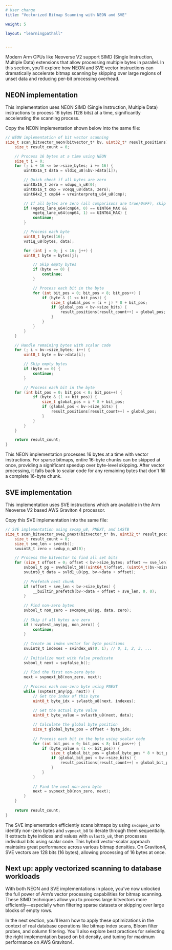 ```yaml
---
# User change
title: "Vectorized Bitmap Scanning with NEON and SVE"

weight: 5

layout: "learningpathall"


---
```

Modern Arm CPUs like Neoverse V2 support SIMD (Single Instruction, Multiple Data) extensions that allow processing multiple bytes in parallel. In this section, you'll explore how NEON and SVE vector instructions can dramatically accelerate bitmap scanning by skipping over large regions of unset data and reducing per-bit processing overhead.

## NEON implementation

This implementation uses NEON SIMD (Single Instruction, Multiple Data) instructions to process 16 bytes (128 bits) at a time, significantly accelerating the scanning process. 

Copy the NEON implementation shown below into the same file:

```c
// NEON implementation of bit vector scanning
size_t scan_bitvector_neon(bitvector_t* bv, uint32_t* result_positions) {
    size_t result_count = 0;

    // Process 16 bytes at a time using NEON
    size_t i = 0;
    for (; i + 16 <= bv->size_bytes; i += 16) {
        uint8x16_t data = vld1q_u8(&bv->data[i]);

        // Quick check if all bytes are zero
        uint8x16_t zero = vdupq_n_u8(0);
        uint8x16_t cmp = vceqq_u8(data, zero);
        uint64x2_t cmp64 = vreinterpretq_u64_u8(cmp);

        // If all bytes are zero (all comparisons are true/0xFF), skip this chunk
        if (vgetq_lane_u64(cmp64, 0) == UINT64_MAX &&
            vgetq_lane_u64(cmp64, 1) == UINT64_MAX) {
            continue;
        }

        // Process each byte
        uint8_t bytes[16];
        vst1q_u8(bytes, data);

        for (int j = 0; j < 16; j++) {
	    uint8_t byte = bytes[j];

            // Skip empty bytes
            if (byte == 0) {
                continue;
            }

            // Process each bit in the byte
            for (int bit_pos = 0; bit_pos < 8; bit_pos++) {
                if (byte & (1 << bit_pos)) {
                    size_t global_pos = (i + j) * 8 + bit_pos;
                    if (global_pos < bv->size_bits) {
                        result_positions[result_count++] = global_pos;
                    }
                }
            }
        }
    }

    // Handle remaining bytes with scalar code
    for (; i < bv->size_bytes; i++) {
        uint8_t byte = bv->data[i];

        // Skip empty bytes
        if (byte == 0) {
            continue;
        }

        // Process each bit in the byte
    for (int bit_pos = 0; bit_pos < 8; bit_pos++) {
            if (byte & (1 << bit_pos)) {
                size_t global_pos = i * 8 + bit_pos;
                if (global_pos < bv->size_bits) {
                    result_positions[result_count++] = global_pos;
                }
            }
        }
    }

    return result_count;
}
```
This NEON implementation processes 16 bytes at a time with vector instructions. For sparse bitmaps, entire 16-byte chunks can be skipped at once, providing a significant speedup over byte-level skipping. After vector processing, it falls back to scalar code for any remaining bytes that don't fill a complete 16-byte chunk.

## SVE implementation

This implementation uses SVE instructions which are available in the Arm Neoverse V2 based AWS Graviton 4 processor. 

Copy this SVE implementation into the same file:

```c
// SVE implementation using svcmp_u8, PNEXT, and LASTB
size_t scan_bitvector_sve2_pnext(bitvector_t* bv, uint32_t* result_positions) {
    size_t result_count = 0;
    size_t sve_len = svcntb();
    svuint8_t zero = svdup_n_u8(0);

    // Process the bitvector to find all set bits	
    for (size_t offset = 0; offset < bv->size_bytes; offset += sve_len) {
        svbool_t pg = svwhilelt_b8((uint64_t)offset, (uint64_t)bv->size_bytes);
        svuint8_t data = svld1_u8(pg, bv->data + offset);
        
        // Prefetch next chunk
        if (offset + sve_len < bv->size_bytes) {
            __builtin_prefetch(bv->data + offset + sve_len, 0, 0);
        }
        
        // Find non-zero bytes
        svbool_t non_zero = svcmpne_u8(pg, data, zero);
        
        // Skip if all bytes are zero
        if (!svptest_any(pg, non_zero)) {
            continue;
        }
        
        // Create an index vector for byte positions
        svuint8_t indexes = svindex_u8(0, 1); // 0, 1, 2, 3, ...
        
        // Initialize next with false predicate
        svbool_t next = svpfalse_b();
        
        // Find the first non-zero byte
        next = svpnext_b8(non_zero, next);
        
        // Process each non-zero byte using PNEXT
        while (svptest_any(pg, next)) {
            // Get the index of this byte
            uint8_t byte_idx = svlastb_u8(next, indexes);
            
            // Get the actual byte value
            uint8_t byte_value = svlastb_u8(next, data);

            // Calculate the global byte position
            size_t global_byte_pos = offset + byte_idx;
            
            // Process each bit in the byte using scalar code
            for (int bit_pos = 0; bit_pos < 8; bit_pos++) {
                if (byte_value & (1 << bit_pos)) {
                    size_t global_bit_pos = global_byte_pos * 8 + bit_pos;
                    if (global_bit_pos < bv->size_bits) {
                        result_positions[result_count++] = global_bit_pos;
                    }
                }
            }
            
            // Find the next non-zero byte
            next = svpnext_b8(non_zero, next);
        }
    }
    
    return result_count;
}
```
The SVE implementation efficiently scans bitmaps by using `svcmpne_u8` to identify non-zero bytes and `svpnext_b8` to iterate through them sequentially. It extracts byte indices and values with `svlastb_u8`, then processes individual bits using scalar code. This hybrid vector-scalar approach maintains great performance across various bitmap densities. On Graviton4, SVE vectors are 128 bits (16 bytes), allowing processing of 16 bytes at once. 

## Next up: apply vectorized scanning to database workloads

With both NEON and SVE implementations in place, you’ve now unlocked the full power of Arm’s vector processing capabilities for bitmap scanning. These SIMD techniques allow you to process large bitvectors more efficiently—especially when filtering sparse datasets or skipping over large blocks of empty rows.

In the next section, you’ll learn how to apply these optimizations in the context of real database operations like bitmap index scans, Bloom filter probes, and column filtering. You’ll also explore best practices for selecting the right implementation based on bit density, and tuning for maximum performance on AWS Graviton4.